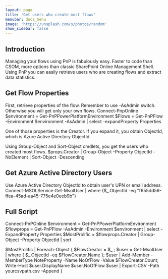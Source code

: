 ```yaml
---
layout: page
title: 'Get users who create most flows'
menubar: docs_menu
image: 'https://unsplash.com/s/photos/random'
show_sidebar: false
---
```



## Introduction


Managing your flows using PnP is fabulously easy. Faster to code than CSOM, more options than classic SharePoint Online Management Shell. Using PnP you can easily retrieve users who are creating flows and extract data statistics.



## Get Flow Properties

First, retrieve properties of the flow. Remember to use -AsAdmin switch. Otherwise you will get only your own flows.
Connect-PnpOnline
$environment = Get-PnPPowerPlatformEnvironment
$Flows = Get-PnPFlow -Environment $environment -AsAdmin | select -expandProperty Properties

 

One of those properties is the Creator. If you expand it, you obtain ObjectId, which is Azure Active Directory ObjectId.
 


Using Group-Object and Sort-Object cmdlets, you get the users who created most flows.
$props.Creator | Group-Object -Property ObjectId -NoElement  | Sort-Object -Descending

 



## Get Azure Active Directory Users


Use Azure Active Directory ObjectId to obtain user's UPN or email address.
Connect-MSOLService
Get-MsolUser | where {$_.ObjectId -eq "f655dd56-ffea-45ad-aa45-775e4e0eeb9b"}



## Full Script

Connect-PnPOnline
$environment = Get-PnPPowerPlatformEnvironment
$flowprops = Get-PnPFlow -AsAdmin -Environment $environment | select -ExpandProperty Properties
$MostProlific = $flowprops.Creator | Group-Object -Property ObjectId | sort
 
$MostProlific | Foreach-Object {
    $FlowCreator = $_ ; 
    $user = Get-MsolUser | where {
        $_.ObjectId -eq $FlowCreator.Name
    };
    $user | Add-Member -MemberType NoteProperty -Name NoOfFlow -Value $FlowCreator.Count;
    Write-Host $user.DisplayName $user.NoOfFlow
    $user | Export-CSV -Path yourcsvpath.csv -Append
}

 


